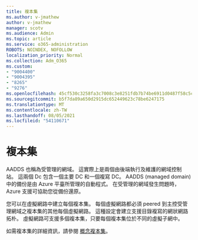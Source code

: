 ```yaml
---
title: 複本集
ms.author: v-jmathew
author: v-jmathew
manager: scotv
ms.audience: Admin
ms.topic: article
ms.service: o365-administration
ROBOTS: NOINDEX, NOFOLLOW
localization_priority: Normal
ms.collection: Adm_O365
ms.custom:
- "9004400"
- "9004395"
- "8265"
- "9276"
ms.openlocfilehash: 45cf530c3258fa3c7008c3e8251fdb7b74be6911d0487f58c5ce2530e25ca282
ms.sourcegitcommit: b5f7da89a650d2915dc652449623c78be6247175
ms.translationtype: MT
ms.contentlocale: zh-TW
ms.lasthandoff: 08/05/2021
ms.locfileid: "54110671"
---
```

# <a name="replica-set"></a>複本集

AADDS 也稱為受管理的網域。 這實際上是兩個由後端執行及維護的網域控制站。 這兩個 Dc 包含一個主要 DC 和一個複寫 DC。 AADDS (managed domain) 中的備份是由 Azure 平臺所管理的自動程式。 在受管理的網域發生問題時，Azure 支援可協助您從備份還原。

您可以在虛擬網路中建立每個複本集。 每個虛擬網路都必須 peered 到主控受管理網域之複本集的其他每個虛擬網路。 這種設定會建立支援目錄複寫的網狀網路拓朴。 虛擬網路可支援多個複本集，只要每個複本集位於不同的虛擬子網中。

如需複本集的詳細資訊，請參閱 [概念複本集](https://docs.microsoft.com/azure/active-directory-domain-services/concepts-replica-sets)。
